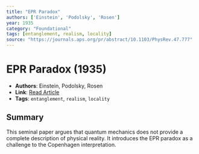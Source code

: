 ```yaml
---
title: "EPR Paradox"
authors: ['Einstein', 'Podolsky', 'Rosen']
year: 1935
category: "Foundational"
tags: [entanglement, realism, locality]
source: "https://journals.aps.org/pr/abstract/10.1103/PhysRev.47.777"
---
```


# EPR Paradox (1935)

- **Authors**: Einstein, Podolsky, Rosen  
- **Link**: [Read Article](https://journals.aps.org/pr/abstract/10.1103/PhysRev.47.777)  
- **Tags**: `entanglement`, `realism`, `locality`

## Summary

This seminal paper argues that quantum mechanics does not provide a complete description of physical reality. It introduces the EPR paradox as a challenge to the Copenhagen interpretation.
